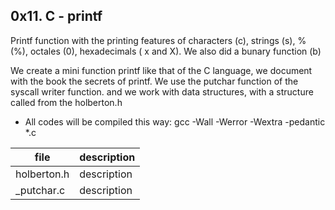 ## 0x11. C - printf

Printf function with the printing features of characters (c), strings (s), % (%), octales (0), hexadecimals ( x and X). We also did a 
bunary function (b)

We create a mini function printf like that of the C language, we document with the book the secrets of printf.
We use the putchar function of the syscall writer function. and we work with data structures,
with a structure called from the holberton.h

- All codes will be compiled this way: gcc -Wall -Werror -Wextra -pedantic *.c


file   |   description
--|--
holberton.h | description
_putchar.c | description
